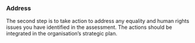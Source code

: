 ###  Address

The second step is to take action to address any equality and human rights
issues you have identified in the assessment. The actions should be integrated
in the organisation’s strategic plan.
